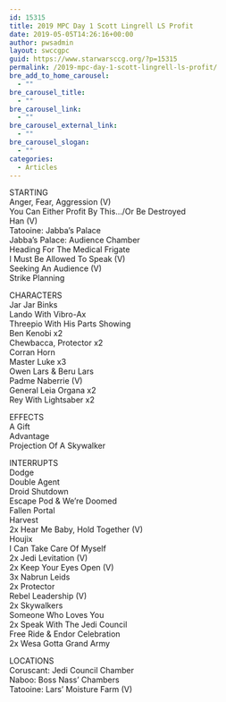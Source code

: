 ```yaml
---
id: 15315
title: 2019 MPC Day 1 Scott Lingrell LS Profit
date: 2019-05-05T14:26:16+00:00
author: pwsadmin
layout: swccgpc
guid: https://www.starwarsccg.org/?p=15315
permalink: /2019-mpc-day-1-scott-lingrell-ls-profit/
bre_add_to_home_carousel:
  - ""
bre_carousel_title:
  - ""
bre_carousel_link:
  - ""
bre_carousel_external_link:
  - ""
bre_carousel_slogan:
  - ""
categories:
  - Articles
---
```

  


STARTING  
Anger, Fear, Aggression (V)  
You Can Either Profit By This…/Or Be Destroyed  
Han (V)  
Tatooine: Jabba’s Palace  
Jabba’s Palace: Audience Chamber  
Heading For The Medical Frigate  
I Must Be Allowed To Speak (V)  
Seeking An Audience (V)  
Strike Planning

CHARACTERS  
Jar Jar Binks  
Lando With Vibro-Ax  
Threepio With His Parts Showing  
Ben Kenobi x2  
Chewbacca, Protector x2  
Corran Horn  
Master Luke x3  
Owen Lars & Beru Lars  
Padme Naberrie (V)  
General Leia Organa x2  
Rey With Lightsaber x2

EFFECTS  
A Gift  
Advantage  
Projection Of A Skywalker

INTERRUPTS  
Dodge  
Double Agent  
Droid Shutdown  
Escape Pod & We&#8217;re Doomed  
Fallen Portal  
Harvest  
2x Hear Me Baby, Hold Together (V)  
Houjix  
I Can Take Care Of Myself  
2x Jedi Levitation (V)  
2x Keep Your Eyes Open (V)  
3x Nabrun Leids  
2x Protector  
Rebel Leadership (V)  
2x Skywalkers  
Someone Who Loves You  
2x Speak With The Jedi Council  
Free Ride & Endor Celebration  
2x Wesa Gotta Grand Army

LOCATIONS  
Coruscant: Jedi Council Chamber  
Naboo: Boss Nass’ Chambers  
Tatooine: Lars’ Moisture Farm (V)